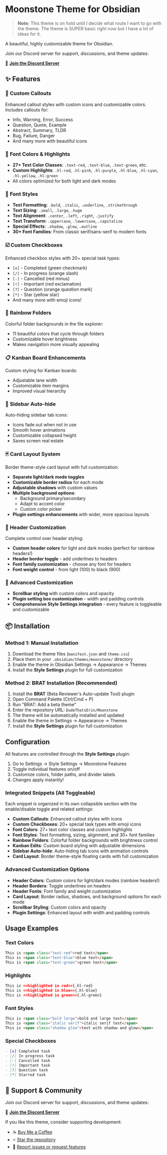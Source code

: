 # Moonstone Theme for Obsidian

> **Note:** This theme is on hold until I decide what route I want to go with the theme. The theme is SUPER basic right now but I have a lot of ideas for it.

A beautiful, highly customizable theme for Obsidian.

Join our Discord server for support, discussions, and theme updates:

🔗 **[Join the Discord Server](https://discord.gg/zgkMsNcBPT)**

## ✨ Features

### 🎨 **Custom Callouts**
Enhanced callout styles with custom icons and customizable colors. Includes callouts for:
- Info, Warning, Error, Success
- Question, Quote, Example
- Abstract, Summary, TLDR
- Bug, Failure, Danger
- And many more with beautiful icons

### 🌈 **Font Colors & Highlights**
- **27+ Text Color Classes**: `.text-red`, `.text-blue`, `.text-green`, etc.
- **Custom Highlights**: `.hl-red`, `.hl-pink`, `.hl-purple`, `.hl-blue`, `.hl-cyan`, `.hl-yellow`, `.hl-green`
- All colors optimized for both light and dark modes

### 📝 **Font Styles**
- **Text Formatting**: `.bold`, `.italic`, `.underline`, `.strikethrough`
- **Text Sizing**: `.small`, `.large`, `.huge`
- **Text Alignment**: `.center`, `.left`, `.right`, `.justify`
- **Text Transform**: `.uppercase`, `.lowercase`, `.capitalize`
- **Special Effects**: `.shadow`, `.glow`, `.outline`
- **30+ Font Families**: From classic serif/sans-serif to modern fonts

### ☑️ **Custom Checkboxes**
Enhanced checkbox styles with 20+ special task types:
- `[x]` - Completed (green checkmark)
- `[/]` - In progress (orange slash)
- `[-]` - Cancelled (red minus)
- `[!]` - Important (red exclamation)
- `[?]` - Question (orange question mark)
- `[*]` - Star (yellow star)
- And many more with emoji icons!

### 🌈 **Rainbow Folders**
Colorful folder backgrounds in the file explorer:
- 11 beautiful colors that cycle through folders
- Customizable hover brightness
- Makes navigation more visually appealing

### 📋 **Kanban Board Enhancements**
Custom styling for Kanban boards:
- Adjustable lane width
- Customizable item margins
- Improved visual hierarchy

### 🔄 **Sidebar Auto-hide**
Auto-hiding sidebar tab icons:
- Icons fade out when not in use
- Smooth hover animations
- Customizable collapsed height
- Saves screen real estate

### 🃏 **Card Layout System**
Border theme-style card layout with full customization:
- **Separate light/dark mode toggles**
- **Customizable border radius** for each mode
- **Adjustable shadows** with custom values
- **Multiple background options**:
  - Background primary/secondary
  - Adapt to accent color
  - Custom color picker
- **Plugin settings enhancements** with wider, more spacious layouts

### 🎨 **Header Customization**
Complete control over header styling:
- **Custom header colors** for light and dark modes (perfect for rainbow headers!)
- **Header border toggle** - add underlines to headers
- **Font family customization** - choose any font for headers
- **Font weight control** - from light (100) to black (900)

### 📏 **Advanced Customization**
- **Scrollbar styling** with custom colors and opacity
- **Plugin setting box customization** - width and padding controls
- **Comprehensive Style Settings integration** - every feature is toggleable and customizable

## 📦 Installation

### Method 1: Manual Installation
1. Download the theme files (`manifest.json` and `theme.css`)
2. Place them in your `.obsidian/themes/moonstone/` directory
3. Enable the theme in Obsidian Settings → Appearance → Themes
4. Install the **Style Settings** plugin for full customization

### Method 2: BRAT Installation (Recommended)
1. Install the **BRAT** (Beta Reviewer's Auto-update Tool) plugin
2. Open Command Palette (Ctrl/Cmd + P)
3. Run "BRAT: Add a beta theme"
4. Enter the repository URL: `DudeThatsErin/Moonstone`
5. The theme will be automatically installed and updated
6. Enable the theme in Settings → Appearance → Themes
7. Install the **Style Settings** plugin for full customization

## Configuration

All features are controlled through the **Style Settings** plugin:

1. Go to Settings → Style Settings → Moonstone Features
2. Toggle individual features on/off
3. Customize colors, folder paths, and divider labels
4. Changes apply instantly!

### Integrated Snippets (All Toggleable)

Each snippet is organized in its own collapsible section with the enable/disable toggle and related settings:

- **Custom Callouts**: Enhanced callout styles with icons
- **Custom Checkboxes**: 20+ special task types with emoji icons  
- **Font Colors**: 27+ text color classes and custom highlights
- **Font Styles**: Text formatting, sizing, alignment, and 30+ font families
- **Rainbow Folders**: Colorful folder backgrounds with brightness control
- **Kanban Edits**: Custom board styling with adjustable dimensions
- **Sidebar Auto-hide**: Auto-hiding tab icons with animation controls
- **Card Layout**: Border theme-style floating cards with full customization

### Advanced Customization Options

- **Header Colors**: Custom colors for light/dark modes (rainbow headers!)
- **Header Borders**: Toggle underlines on headers
- **Header Fonts**: Font family and weight customization
- **Card Layout**: Border radius, shadows, and background options for each mode
- **Scrollbar Styling**: Custom colors and opacity
- **Plugin Settings**: Enhanced layout with width and padding controls

## Usage Examples

### Text Colors
```markdown
This is <span class="text-red">red text</span>
This is <span class="text-blue">blue text</span>
This is <span class="text-green">green text</span>
```

### Highlights
```markdown
This is ==highlighted in red=={.hl-red}
This is ==highlighted in blue=={.hl-blue}
This is ==highlighted in green=={.hl-green}
```

### Font Styles
```markdown
This is <span class="bold large">bold and large text</span>
This is <span class="italic serif">italic serif text</span>
This is <span class="shadow glow">text with shadow and glow</span>
```

### Special Checkboxes
```markdown
- [x] Completed task
- [/] In progress task
- [-] Cancelled task
- [!] Important task
- [?] Question task
- [*] Starred task
```

## 💬 Support & Community

Join our Discord server for support, discussions, and theme updates:

🔗 **[Join the Discord Server](https://discord.gg/zgkMsNcBPT)**

If you like this theme, consider supporting development:

- ☕ [Buy Me a Coffee](https://buymeacoffee.com/erinskidds)
- ⭐ [Star the repository](https://github.com/DudeThatsErin/Moonstone)
- 🐛 [Report issues or request features](https://github.com/DudeThatsErin/Moonstone/issues)
